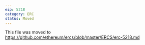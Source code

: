 ```yaml
---
eip: 5218
category: ERC
status: Moved
---
```


This file was moved to https://github.com/ethereum/ercs/blob/master/ERCS/erc-5218.md
